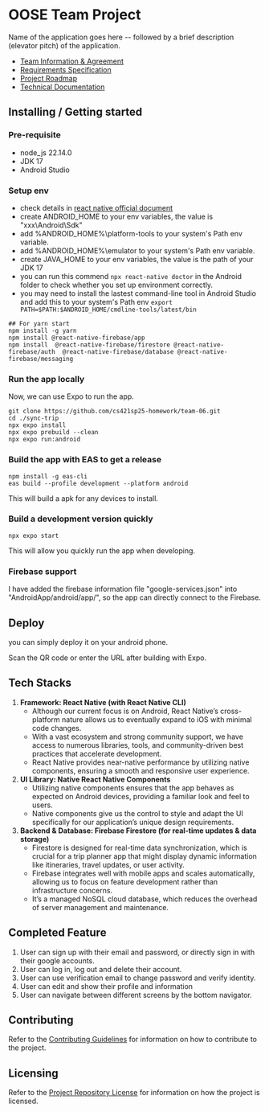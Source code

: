 # OOSE Team Project

Name of the application goes here -- followed by a brief description (elevator pitch) of the application.

- [Team Information & Agreement](./docs/team-agreement.md)
- [Requirements Specification](./docs/requirements-specification.md)
- [Project Roadmap](./docs/roadmap.md)
- [Technical Documentation](./docs/technical-documentation.md)

## Installing / Getting started

### Pre-requisite

- node_js 22.14.0
- JDK 17
- Android Studio

### Setup env

- check details in [react native official document](https://reactnative.dev/docs/set-up-your-environment)
- create ANDROID_HOME to your env variables, the value is "xxx\Android\Sdk"
- add %ANDROID_HOME%\platform-tools to your system's Path env variable.
- add %ANDROID_HOME%\emulator to your system's Path env variable.
- create JAVA_HOME to your env variables, the value is the path of your JDK 17
- you can run this commend `npx react-native doctor` in the Android folder to check whether you set up environment correctly.
- you may need to install the lastest command-line tool in Android Studio and add this to your system's Path env `export PATH=$PATH:$ANDROID_HOME/cmdline-tools/latest/bin`

```shell
## For yarn start
npm install -g yarn
npm install @react-native-firebase/app
npm install  @react-native-firebase/firestore @react-native-firebase/auth  @react-native-firebase/database @react-native-firebase/messaging
```

### Run the app locally
Now, we can use Expo to run the app.

```shell
git clone https://github.com/cs421sp25-homework/team-06.git
cd ./sync-trip
npx expo install
npx expo prebuild --clean
npx expo run:android
```


### Build the app with EAS to get a release
```shell
npm install -g eas-cli
eas build --profile development --platform android
```
This will build a apk for any devices to install.

### Build a development version quickly
```shell
npx expo start
```
This will allow you quickly run the app when developing.

### Firebase support

I have added the firebase information file "google-services.json" into "AndroidApp/android/app/", so the app can directly connect to the Firebase.

## Deploy

you can simply deploy it on your android phone.

Scan the QR code or enter the URL after building with Expo.

## Tech Stacks

1. **Framework: React Native (with React Native CLI)**
    - Although our current focus is on Android, React Native’s cross-platform nature allows us to eventually
      expand to iOS with minimal code changes.
    - With a vast ecosystem and strong community support, we have access to numerous libraries, tools,
      and community-driven best practices that accelerate development.
    - React Native provides near-native performance by utilizing native components, ensuring a smooth and responsive user experience.
2. **UI Library: Native React Native Components**
    - Utilizing native components ensures that the app behaves as expected on Android devices, providing a familiar look and feel to users.
    - Native components give us the control to style and adapt the UI specifically for our application’s unique design requirements.
3. **Backend & Database: Firebase Firestore (for real-time updates & data storage)**
    - Firestore is designed for real-time data synchronization, which is crucial for a trip planner app that might display
      dynamic information like itineraries, travel updates, or user activity.
    - Firebase integrates well with mobile apps and scales automatically, allowing us to focus on feature development rather than infrastructure concerns.
    - It’s a managed NoSQL cloud database, which reduces the overhead of server management and maintenance.

## Completed Feature
1. User can sign up with their email and password, or directly sign in with their google accounts.
2. User can log in, log out and delete their account.
2. User can use verification email to change password and verify identity.
3. User can edit and show their profile and information
4. User can navigate between different screens by the bottom navigator.

<!-- ## Developing

Detailed and step-by-step documentation for setting up local development. For example, a new team member will use these instructions to start developing the project further. 

```shell
commands here
```

You should include what is needed (e.g. all of the configurations) to set up the dev environment. For instance, global dependencies or any other tools (include download links), explaining what database (and version) has been used, etc. If there is any virtual environment, local server, ..., explain here. 

Additionally, describe and show how to run the tests, explain your code style and show how to check it.

If your project needs some additional steps for the developer to build the project after some code changes, state them here. Moreover, give instructions on how to build and release a new version. In case there's some step you have to take that publishes this project to a server, it must be stated here.  -->

## Contributing

Refer to the [Contributing Guidelines](./CONTRIBUTING.md) for information on how to contribute to the project.

## Licensing

Refer to the [Project Repository License](./LICENSE.md) for information on how the project is licensed.
